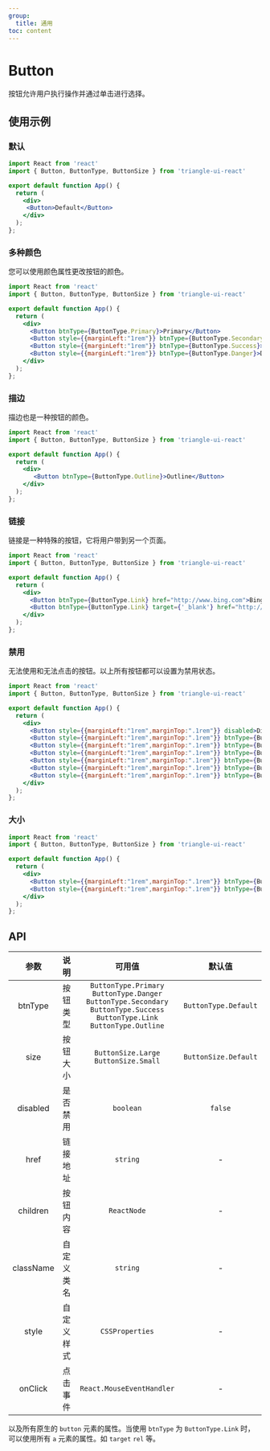 ```yaml
---
group:
  title: 通用
toc: content
---
```


# Button

按钮允许用户执行操作并通过单击进行选择。

## 使用示例

### 默认

```jsx
import React from 'react'
import { Button, ButtonType, ButtonSize } from 'triangle-ui-react'

export default function App() {
  return (
    <div>
     <Button>Default</Button>
    </div>
  );
};
```

### 多种颜色

您可以使用颜色属性更改按钮的颜色。  

```jsx
import React from 'react'
import { Button, ButtonType, ButtonSize } from 'triangle-ui-react'

export default function App() {
  return (
    <div>
      <Button btnType={ButtonType.Primary}>Primary</Button>
      <Button style={{marginLeft:"1rem"}} btnType={ButtonType.Secondary}>Secondary</Button>
      <Button style={{marginLeft:"1rem"}} btnType={ButtonType.Success}>Success</Button>
      <Button style={{marginLeft:"1rem"}} btnType={ButtonType.Danger}>Danger</Button>
    </div>
  );
};
```

### 描边

描边也是一种按钮的颜色。

```jsx
import React from 'react'
import { Button, ButtonType, ButtonSize } from 'triangle-ui-react'

export default function App() {
  return (
    <div>
       <Button btnType={ButtonType.Outline}>Outline</Button>
    </div>
  );
};
```

### 链接

链接是一种特殊的按钮，它将用户带到另一个页面。  

```jsx
import React from 'react'
import { Button, ButtonType, ButtonSize } from 'triangle-ui-react'

export default function App() {
  return (
    <div>
      <Button btnType={ButtonType.Link} href="http://www.bing.com">Bing Link</Button>
      <Button btnType={ButtonType.Link} target={'_blank'} href="http://www.bing.com">Bing Link Out</Button>
    </div>
  );
};
```

### 禁用

无法使用和无法点击的按钮。以上所有按钮都可以设置为禁用状态。  

```jsx
import React from 'react'
import { Button, ButtonType, ButtonSize } from 'triangle-ui-react'

export default function App() {
  return (
    <div>
      <Button style={{marginLeft:"1rem",marginTop:".1rem"}} disabled>Disabled</Button>
      <Button style={{marginLeft:"1rem",marginTop:".1rem"}} btnType={ButtonType.Primary} disabled>Primary</Button>
      <Button style={{marginLeft:"1rem",marginTop:".1rem"}} btnType={ButtonType.Secondary} disabled>Secondary</Button>
      <Button style={{marginLeft:"1rem",marginTop:".1rem"}} btnType={ButtonType.Success} disabled>Success</Button>
      <Button style={{marginLeft:"1rem",marginTop:".1rem"}} btnType={ButtonType.Danger} disabled>Danger</Button>
      <Button style={{marginLeft:"1rem",marginTop:".1rem"}} btnType={ButtonType.Link} href="http://www.bing.com" disabled>Bing Link</Button>
      <Button style={{marginLeft:"1rem",marginTop:".1rem"}} btnType={ButtonType.Outline} disabled>Outline</Button>
    </div>
  );
};
```

### 大小

```jsx
import React from 'react'
import { Button, ButtonType, ButtonSize } from 'triangle-ui-react'

export default function App() {
  return (
    <div>
      <Button style={{marginLeft:"1rem",marginTop:".1rem"}} btnType={ButtonType.Primary} size={ButtonSize.Large}>Large</Button>
      <Button style={{marginLeft:"1rem",marginTop:".1rem"}} btnType={ButtonType.Primary} size={ButtonSize.Small}>Smalll</Button>
    </div>
  );
};
```

## API

| 参数 | 说明 | 可用值 | 默认值 |
| :---: | :----: | :---: | :---: |
| btnType | 按钮类型 | `ButtonType.Primary` <br/> `ButtonType.Danger`  `ButtonType.Secondary` <br/> `ButtonType.Success`  `ButtonType.Link`  `ButtonType.Outline` | `ButtonType.Default` |
| size | 按钮大小 | `ButtonSize.Large` <br/> `ButtonSize.Small` | `ButtonSize.Default` |
| disabled | 是否禁用 | `boolean` | `false` |
| href | 链接地址 | `string` | - |
| children | 按钮内容 | `ReactNode` | - |
| className | 自定义类名 | `string` | - |
| style | 自定义样式 | `CSSProperties` | - |
| onClick | 点击事件 | `React.MouseEventHandler` | - |

以及所有原生的 `button` 元素的属性。当使用 `btnType` 为 `ButtonType.Link` 时，可以使用所有 `a` 元素的属性。如 `target` `rel` 等。
